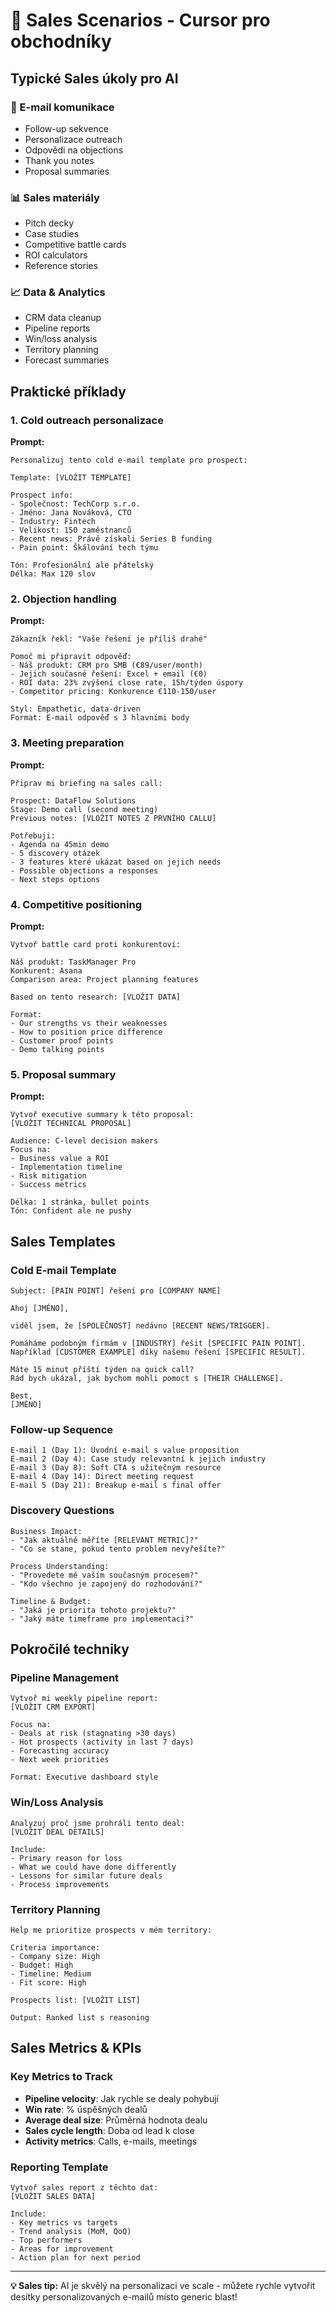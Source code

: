# 💼 Sales Scenarios - Cursor pro obchodníky

## Typické Sales úkoly pro AI

### 📧 E-mail komunikace
- Follow-up sekvence
- Personalizace outreach
- Odpovědi na objections
- Thank you notes
- Proposal summaries

### 📊 Sales materiály
- Pitch decky
- Case studies
- Competitive battle cards
- ROI calculators
- Reference stories

### 📈 Data & Analytics
- CRM data cleanup
- Pipeline reports
- Win/loss analysis
- Territory planning
- Forecast summaries

## Praktické příklady

### 1. Cold outreach personalizace

**Prompt:**
```
Personalizuj tento cold e-mail template pro prospect:

Template: [VLOŽIT TEMPLATE]

Prospect info:
- Společnost: TechCorp s.r.o.
- Jméno: Jana Nováková, CTO
- Industry: Fintech
- Velikost: 150 zaměstnanců
- Recent news: Právě získali Series B funding
- Pain point: Škálování tech týmu

Tón: Profesionální ale přátelský
Délka: Max 120 slov
```

### 2. Objection handling

**Prompt:**
```
Zákazník řekl: "Vaše řešení je příliš drahé"

Pomoč mi připravit odpověď:
- Náš produkt: CRM pro SMB (€89/user/month)
- Jejich současné řešení: Excel + email (€0)
- ROI data: 23% zvýšení close rate, 15h/týden úspory
- Competitor pricing: Konkurence €110-150/user

Styl: Empathetic, data-driven
Format: E-mail odpověď s 3 hlavními body
```

### 3. Meeting preparation

**Prompt:**
```
Připrav mi briefing na sales call:

Prospect: DataFlow Solutions
Stage: Demo call (second meeting)
Previous notes: [VLOŽIT NOTES Z PRVNÍHO CALLU]

Potřebuji:
- Agenda na 45min demo
- 5 discovery otázek
- 3 features které ukázat based on jejich needs
- Possible objections a responses
- Next steps options
```

### 4. Competitive positioning

**Prompt:**
```
Vytvoř battle card proti konkurentovi:

Náš produkt: TaskManager Pro
Konkurent: Asana
Comparison area: Project planning features

Based on tento research: [VLOŽIT DATA]

Format:
- Our strengths vs their weaknesses
- How to position price difference  
- Customer proof points
- Demo talking points
```

### 5. Proposal summary

**Prompt:**
```
Vytvoř executive summary k této proposal:
[VLOŽIT TECHNICAL PROPOSAL]

Audience: C-level decision makers
Focus na:
- Business value a ROI
- Implementation timeline
- Risk mitigation
- Success metrics

Délka: 1 stránka, bullet points
Tón: Confident ale ne pushy
```

## Sales Templates

### Cold E-mail Template
```
Subject: [PAIN POINT] řešení pro [COMPANY NAME]

Ahoj [JMÉNO],

viděl jsem, že [SPOLEČNOST] nedávno [RECENT NEWS/TRIGGER].

Pomáháme podobným firmám v [INDUSTRY] řešit [SPECIFIC PAIN POINT]. 
Například [CUSTOMER EXAMPLE] díky našemu řešení [SPECIFIC RESULT].

Máte 15 minut příští týden na quick call? 
Rád bych ukázal, jak bychom mohli pomoct s [THEIR CHALLENGE].

Best,
[JMÉNO]
```

### Follow-up Sequence
```
E-mail 1 (Day 1): Úvodní e-mail s value proposition
E-mail 2 (Day 4): Case study relevantní k jejich industry  
E-mail 3 (Day 8): Soft CTA s užitečným resource
E-mail 4 (Day 14): Direct meeting request
E-mail 5 (Day 21): Breakup e-mail s final offer
```

### Discovery Questions
```
Business Impact:
- "Jak aktuálně měříte [RELEVANT METRIC]?"
- "Co se stane, pokud tento problem nevyřešíte?"

Process Understanding:
- "Provedete mě vaším současným procesem?"
- "Kdo všechno je zapojený do rozhodování?"

Timeline & Budget:
- "Jaká je priorita tohoto projektu?"
- "Jaký máte timeframe pro implementaci?"
```

## Pokročilé techniky

### Pipeline Management
```
Vytvoř mi weekly pipeline report:
[VLOŽIT CRM EXPORT]

Focus na:
- Deals at risk (stagnating >30 days)
- Hot prospects (activity in last 7 days)  
- Forecasting accuracy
- Next week priorities

Format: Executive dashboard style
```

### Win/Loss Analysis
```
Analyzuj proč jsme prohráli tento deal:
[VLOŽIT DEAL DETAILS]

Include:
- Primary reason for loss
- What we could have done differently
- Lessons for similar future deals
- Process improvements
```

### Territory Planning
```
Help me prioritize prospects v mém territory:

Criteria importance:
- Company size: High
- Budget: High  
- Timeline: Medium
- Fit score: High

Prospects list: [VLOŽIT LIST]

Output: Ranked list s reasoning
```

## Sales Metrics & KPIs

### Key Metrics to Track
- **Pipeline velocity**: Jak rychle se dealy pohybují
- **Win rate**: % úspěšných dealů
- **Average deal size**: Průměrná hodnota dealu
- **Sales cycle length**: Doba od lead k close
- **Activity metrics**: Calls, e-mails, meetings

### Reporting Template
```
Vytvoř sales report z těchto dat:
[VLOŽIT SALES DATA]

Include:
- Key metrics vs targets
- Trend analysis (MoM, QoQ)
- Top performers
- Areas for improvement
- Action plan for next period
```

---

**💡 Sales tip:** AI je skvělý na personalizaci ve scale - můžete rychle vytvořit desítky personalizovaných e-mailů místo generic blast!